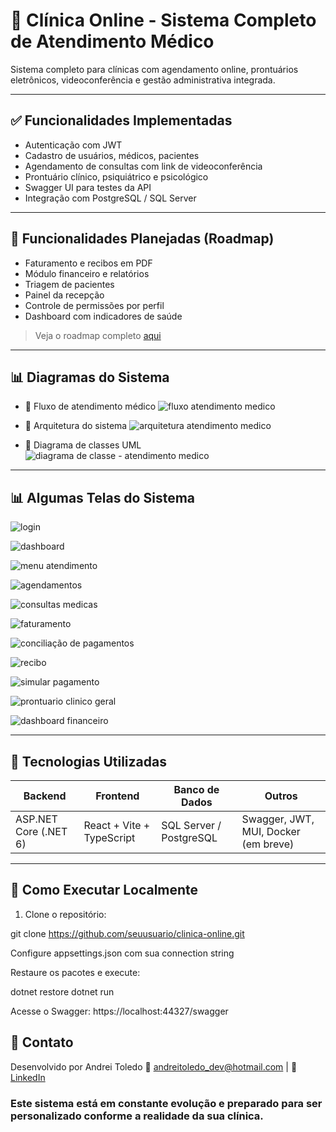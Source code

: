 # 🏥 Clínica Online - Sistema Completo de Atendimento Médico

Sistema completo para clínicas com agendamento online, prontuários eletrônicos, videoconferência e gestão administrativa integrada.

---

## ✅ Funcionalidades Implementadas

- Autenticação com JWT
- Cadastro de usuários, médicos, pacientes
- Agendamento de consultas com link de videoconferência
- Prontuário clínico, psiquiátrico e psicológico
- Swagger UI para testes da API
- Integração com PostgreSQL / SQL Server

---

## 🚧 Funcionalidades Planejadas (Roadmap)

- Faturamento e recibos em PDF
- Módulo financeiro e relatórios
- Triagem de pacientes
- Painel da recepção
- Controle de permissões por perfil
- Dashboard com indicadores de saúde

> Veja o roadmap completo [aqui](https://github.com/andreitoledo/Atendimento-Medico/blob/master/altsystems.clinica.Api.AtendimentoMedico_API/Roadmap_ClinicaOnline_Completo.docx)

---

## 📊 Diagramas do Sistema

- 🔄 Fluxo de atendimento médico
![fluxo atendimento medico](https://github.com/user-attachments/assets/8034ce1e-2d46-444c-bcc1-8381ccb6be06)
 
- 🧠 Arquitetura do sistema 
![arquitetura atendimento medico](https://github.com/user-attachments/assets/1b27b214-03b4-4f80-9cdc-a042489ee683)

- 📘 Diagrama de classes UML 
![diagrama de classe - atendimento medico](https://github.com/user-attachments/assets/cf5825a2-7a42-42da-9ec1-4256ce00a3c8)

---
## 📊 Algumas Telas do Sistema

![login](https://github.com/user-attachments/assets/5f8086b1-2d26-4511-ba9d-35bf4c61b2f1)

![dashboard](https://github.com/user-attachments/assets/25949168-359e-4a6a-ab50-970adbf24f33)

![menu atendimento](https://github.com/user-attachments/assets/c44778da-439c-4b96-b842-39d43600cebe)

![agendamentos](https://github.com/user-attachments/assets/2d0e3cb7-d02d-4a28-8840-0c3c91656fdd)

![consultas medicas](https://github.com/user-attachments/assets/f7cc340c-3887-4499-a815-2ac1402e175f)

![faturamento](https://github.com/user-attachments/assets/be27dce3-b8da-453f-94ff-68e1449e6119)

![conciliação de pagamentos](https://github.com/user-attachments/assets/92acac1d-14bd-45bc-a257-3993f9c181cc)

![recibo](https://github.com/user-attachments/assets/b3eba0f1-9708-4a84-8e23-3a6ca7570e3e)

![simular pagamento](https://github.com/user-attachments/assets/95187d4d-08c9-48ca-b0ee-6e4bacb84f60)

![prontuario clinico geral](https://github.com/user-attachments/assets/6dd1d83b-e80d-4a3c-b664-bc11becff42c)

![dashboard financeiro](https://github.com/user-attachments/assets/f14e13dd-d495-4bdb-8782-e42f903372f2)

---
## 🧰 Tecnologias Utilizadas

| Backend | Frontend | Banco de Dados | Outros |
|--------|----------|----------------|--------|
| ASP.NET Core (.NET 6) | React + Vite + TypeScript | SQL Server / PostgreSQL | Swagger, JWT, MUI, Docker (em breve) |

---

## 🔧 Como Executar Localmente

1. Clone o repositório:

git clone https://github.com/seuusuario/clinica-online.git

Configure appsettings.json com sua connection string

Restaure os pacotes e execute:

dotnet restore
dotnet run

Acesse o Swagger:
https://localhost:44327/swagger


## 🤝 Contato
Desenvolvido por Andrei Toledo
📧 andreitoledo_dev@hotmail.com | 💼 [LinkedIn](https://www.linkedin.com/in/andreilucianotoledo/)

### Este sistema está em constante evolução e preparado para ser personalizado conforme a realidade da sua clínica.
